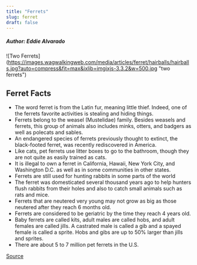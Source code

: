 ```yaml
---
title: "Ferrets"
slug: ferret
draft: false
---
```


##### Author: Eddie Alvarado
![Two Ferrets] (https://images.wagwalkingweb.com/media/articles/ferret/hairballs/hairballs.jpg?auto=compress&fit=max&ixlib=imgixjs-3.3.2&w=500.jpg "two ferrets")

## Ferret Facts

- The word ferret is from the Latin fur, meaning little thief. Indeed, one of the ferrets favorite activities is stealing and hiding things.
- Ferrets belong to the weasel (Mustelidae) family. Besides weasels and ferrets, this group of animals also includes minks, otters, and badgers as well as polecats and sables.
- An endangered species of ferrets previously thought to extinct, the black-footed ferret, was recently rediscovered in America.
- Like cats, pet ferrets use litter boxes to go to the bathroom, though they are not quite as easily trained as cats.
- It is illegal to own a ferret in California, Hawaii, New York City, and Washington D.C. as well as in some communities in other states.
- Ferrets are still used for hunting rabbits in some parts of the world
- The ferret was domesticated several thousand years ago to help hunters flush rabbits from their holes and also to catch small animals such as rats and mice.
- Ferrets that are neutered very young may not grow as big as those neutered after they reach 6 months old.
- Ferrets are considered to be geriatric by the time they reach 4 years old.
- Baby ferrets are called kits, adult males are called hobs, and adult females are called jills. A castrated male is called a gib and a spayed female is called a sprite. Hobs and gibs are up to 50% larger than jills and sprites.
- There are about 5 to 7 million pet ferrets in the U.S.

[Source](https://www.factretriever.com/ferret-facts)
